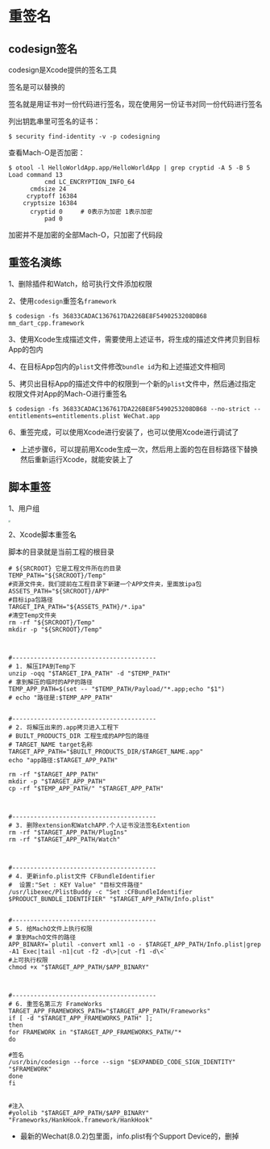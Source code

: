 #  重签名

## codesign签名

codesign是Xcode提供的签名工具

签名是可以替换的

签名就是用证书对一份代码进行签名，现在使用另一份证书对同一份代码进行签名

列出钥匙串里可签名的证书：

```shell
$ security find-identity -v -p codesigning
```

查看Mach-O是否加密：

```shell
$ otool -l HelloWorldApp.app/HelloWorldApp | grep cryptid -A 5 -B 5
Load command 13
          cmd LC_ENCRYPTION_INFO_64
      cmdsize 24
     cryptoff 16384
    cryptsize 16384
      cryptid 0 	# 0表示为加密 1表示加密
          pad 0
```

加密并不是加密的全部Mach-O，只加密了代码段

## 重签名演练

1、删除插件和Watch，给可执行文件添加权限

2、使用`codesign`重签名`framework`

```shell
$ codesign -fs 36833CADAC1367617DA226BE8F5490253208DB68 mm_dart_cpp.framework
```

3、使用Xcode生成描述文件，需要使用上述证书，将生成的描述文件拷贝到目标App的包内

4、在目标App包内的`plist`文件修改`bundle id`为和上述描述文件相同

5、拷贝出目标App的描述文件中的权限到一个新的`plist`文件中，然后通过指定权限文件对App的Mach-O进行重签名

```shell
$ codesign -fs 36833CADAC1367617DA226BE8F5490253208DB68 --no-strict --entitlements=entitlements.plist WeChat.app
```

6、重签完成，可以使用Xcode进行安装了，也可以使用Xcode进行调试了

* 上述步骤6，可以提前用Xcode生成一次，然后用上面的包在目标路径下替换然后重新运行Xcode，就能安装上了

## 脚本重签

1、用户组

<img src="https://gitee.com/dexport/blog-image/raw/master/img/20210724173709.png" style="zoom: 25%;" />

2、Xcode脚本重签名

脚本的目录就是当前工程的根目录

```shell
# ${SRCROOT} 它是工程文件所在的目录
TEMP_PATH="${SRCROOT}/Temp"
#资源文件夹，我们提前在工程目录下新建一个APP文件夹，里面放ipa包
ASSETS_PATH="${SRCROOT}/APP"
#目标ipa包路径
TARGET_IPA_PATH="${ASSETS_PATH}/*.ipa"
#清空Temp文件夹
rm -rf "${SRCROOT}/Temp"
mkdir -p "${SRCROOT}/Temp"



#----------------------------------------
# 1. 解压IPA到Temp下
unzip -oqq "$TARGET_IPA_PATH" -d "$TEMP_PATH"
# 拿到解压的临时的APP的路径
TEMP_APP_PATH=$(set -- "$TEMP_PATH/Payload/"*.app;echo "$1")
# echo "路径是:$TEMP_APP_PATH"


#----------------------------------------
# 2. 将解压出来的.app拷贝进入工程下
# BUILT_PRODUCTS_DIR 工程生成的APP包的路径
# TARGET_NAME target名称
TARGET_APP_PATH="$BUILT_PRODUCTS_DIR/$TARGET_NAME.app"
echo "app路径:$TARGET_APP_PATH"

rm -rf "$TARGET_APP_PATH"
mkdir -p "$TARGET_APP_PATH"
cp -rf "$TEMP_APP_PATH/" "$TARGET_APP_PATH"



#----------------------------------------
# 3. 删除extension和WatchAPP.个人证书没法签名Extention
rm -rf "$TARGET_APP_PATH/PlugIns"
rm -rf "$TARGET_APP_PATH/Watch"



#----------------------------------------
# 4. 更新info.plist文件 CFBundleIdentifier
#  设置:"Set : KEY Value" "目标文件路径"
/usr/libexec/PlistBuddy -c "Set :CFBundleIdentifier $PRODUCT_BUNDLE_IDENTIFIER" "$TARGET_APP_PATH/Info.plist"


#----------------------------------------
# 5. 给MachO文件上执行权限
# 拿到MachO文件的路径
APP_BINARY=`plutil -convert xml1 -o - $TARGET_APP_PATH/Info.plist|grep -A1 Exec|tail -n1|cut -f2 -d\>|cut -f1 -d\<`
#上可执行权限
chmod +x "$TARGET_APP_PATH/$APP_BINARY"



#----------------------------------------
# 6. 重签名第三方 FrameWorks
TARGET_APP_FRAMEWORKS_PATH="$TARGET_APP_PATH/Frameworks"
if [ -d "$TARGET_APP_FRAMEWORKS_PATH" ];
then
for FRAMEWORK in "$TARGET_APP_FRAMEWORKS_PATH/"*
do

#签名
/usr/bin/codesign --force --sign "$EXPANDED_CODE_SIGN_IDENTITY" "$FRAMEWORK"
done
fi


#注入
#yololib "$TARGET_APP_PATH/$APP_BINARY" "Frameworks/HankHook.framework/HankHook"
```

* 最新的Wechat(8.0.2)包里面，info.plist有个Support Device的，删掉